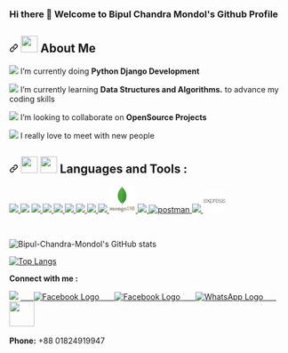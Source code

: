 ### Hi there 👋 Welcome to Bipul Chandra Mondol's Github Profile

<!--
**Bipul-Chandra-Mondol/Bipul-Chandra-Mondol** is a ✨ _special_ ✨ repository because its `README.md` (this file) appears on your GitHub profile.

Here are some ideas to get you started:

- 🔭 I’m currently working on ...
- 🌱 I’m currently learning ...
- 👯 I’m looking to collaborate on ...
- 🤔 I’m looking for help with ...
- 💬 Ask me about ...
- 📫 How to reach me: ...
- 😄 Pronouns: ...
- ⚡ Fun fact: ...
-->

<!-- Profile Eiding Start -->

<h2 dir="auto"><a id="user-content-----------------about-me" class="anchor" aria-hidden="true" href="#----------------about-me"><svg class="octicon octicon-link" viewBox="0 0 16 16" version="1.1" width="16" height="16" aria-hidden="true"><path fill-rule="evenodd" d="M7.775 3.275a.75.75 0 001.06 1.06l1.25-1.25a2 2 0 112.83 2.83l-2.5 2.5a2 2 0 01-2.83 0 .75.75 0 00-1.06 1.06 3.5 3.5 0 004.95 0l2.5-2.5a3.5 3.5 0 00-4.95-4.95l-1.25 1.25zm-4.69 9.64a2 2 0 010-2.83l2.5-2.5a2 2 0 012.83 0 .75.75 0 001.06-1.06 3.5 3.5 0 00-4.95 0l-2.5 2.5a3.5 3.5 0 004.95 4.95l1.25-1.25a.75.75 0 00-1.06-1.06l-1.25 1.25a2 2 0 01-2.83 0z"></path></svg></a>
        <span><a target="_blank" rel="noopener noreferrer nofollow" href="https://camo.githubusercontent.com/e29ceb02bd20427756b455cffe9c867705980c4778589f21650050d50c1ef60d/68747470733a2f2f696d672e69636f6e73382e636f6d2f627562626c65732f35302f3030303030302f61626f75742e706e67"><img width="30px" height="30px" src="https://camo.githubusercontent.com/e29ceb02bd20427756b455cffe9c867705980c4778589f21650050d50c1ef60d/68747470733a2f2f696d672e69636f6e73382e636f6d2f627562626c65732f35302f3030303030302f61626f75742e706e67" data-canonical-src="https://img.icons8.com/bubbles/50/000000/about.png" style="max-width: 100%;"></a></span>
        <b>About Me</b>
</h2>
<p dir="auto"> 
    </p><p dir="auto"> 
             <a target="_blank" rel="noopener noreferrer nofollow" href="https://camo.githubusercontent.com/5d4afd5aa1b17b2e54ac1b50089f6606a20d19302b44d12c16382500a8d3c56c/68747470733a2f2f696d672e69636f6e73382e636f6d2f636f6c6f722f32352f3030303030302f70726f6a6563742d6d616e6167656d656e742e706e67"><img src="https://camo.githubusercontent.com/5d4afd5aa1b17b2e54ac1b50089f6606a20d19302b44d12c16382500a8d3c56c/68747470733a2f2f696d672e69636f6e73382e636f6d2f636f6c6f722f32352f3030303030302f70726f6a6563742d6d616e6167656d656e742e706e67" data-canonical-src="https://img.icons8.com/color/25/000000/project-management.png" style="max-width: 100%;"></a>
            <span>I’m currently doing <b>Python Django Development</b></span>
    </p>
    <p dir="auto">
             <a target="_blank" rel="noopener noreferrer nofollow" href="https://camo.githubusercontent.com/270cad3038c9ca3320c797d03939be7ae5dd353c3350a46de91b475a60415012/68747470733a2f2f696d672e69636f6e73382e636f6d2f636f6c6f722f32382f3030303030302f6c6561726e696e672e706e67"><img src="https://camo.githubusercontent.com/270cad3038c9ca3320c797d03939be7ae5dd353c3350a46de91b475a60415012/68747470733a2f2f696d672e69636f6e73382e636f6d2f636f6c6f722f32382f3030303030302f6c6561726e696e672e706e67" data-canonical-src="https://img.icons8.com/color/28/000000/learning.png" style="max-width: 100%;"></a>
        <span>I’m currently learning <b>Data Structures and Algorithms.</b> to advance my coding skills </span>
    </p>
    <p dir="auto">
             <a target="_blank" rel="noopener noreferrer nofollow" href="https://camo.githubusercontent.com/f8366b1f4a4fdb21c04af099998237074f7e9c525ce2d92c5a850a3fc44ca269/68747470733a2f2f696d672e69636f6e73382e636f6d2f6f66666963652f32382f3030303030302f7365617263682d636c69656e742e706e67"><img src="https://camo.githubusercontent.com/f8366b1f4a4fdb21c04af099998237074f7e9c525ce2d92c5a850a3fc44ca269/68747470733a2f2f696d672e69636f6e73382e636f6d2f6f66666963652f32382f3030303030302f7365617263682d636c69656e742e706e67" data-canonical-src="https://img.icons8.com/office/28/000000/search-client.png" style="max-width: 100%;"></a>
        <span>I’m looking to collaborate on <b>OpenSource Projects</b> </span>
    </p>
    <p dir="auto">
             <a target="_blank" rel="noopener noreferrer nofollow" href="https://camo.githubusercontent.com/ff86aec5ca45b31feecd2fa3900bfa9a8056521f749d1de20626e41be126ee8f/68747470733a2f2f696d672e69636f6e73382e636f6d2f656d6f6a692f32382f3030303030302f736d696c696e672d666163652d776974682d68616c6f2e706e67"><img src="https://camo.githubusercontent.com/ff86aec5ca45b31feecd2fa3900bfa9a8056521f749d1de20626e41be126ee8f/68747470733a2f2f696d672e69636f6e73382e636f6d2f656d6f6a692f32382f3030303030302f736d696c696e672d666163652d776974682d68616c6f2e706e67" data-canonical-src="https://img.icons8.com/emoji/28/000000/smiling-face-with-halo.png" style="max-width: 100%;"></a>
        <span>I really love to meet with new people</span>
    </p>
<p dir="auto"></p>
<h2 dir="auto"><a id="user-content------------------languages-and-tools-" class="anchor" aria-hidden="true" href="#-----------------languages-and-tools-"><svg class="octicon octicon-link" viewBox="0 0 16 16" version="1.1" width="16" height="16" aria-hidden="true"><path fill-rule="evenodd" d="M7.775 3.275a.75.75 0 001.06 1.06l1.25-1.25a2 2 0 112.83 2.83l-2.5 2.5a2 2 0 01-2.83 0 .75.75 0 00-1.06 1.06 3.5 3.5 0 004.95 0l2.5-2.5a3.5 3.5 0 00-4.95-4.95l-1.25 1.25zm-4.69 9.64a2 2 0 010-2.83l2.5-2.5a2 2 0 012.83 0 .75.75 0 001.06-1.06 3.5 3.5 0 00-4.95 0l-2.5 2.5a3.5 3.5 0 004.95 4.95l1.25-1.25a.75.75 0 00-1.06-1.06l-1.25 1.25a2 2 0 01-2.83 0z"></path></svg></a>
        <span><a target="_blank" rel="noopener noreferrer nofollow" href="https://camo.githubusercontent.com/bd23235defda07b87145665458533c8256613656b8aef3581258ed246cb8b033/68747470733a2f2f696d672e69636f6e73382e636f6d2f666c75656e63792f34382f3030303030302f70726f6772616d6d696e672e706e67"><img width="30px" height="30px" src="https://camo.githubusercontent.com/bd23235defda07b87145665458533c8256613656b8aef3581258ed246cb8b033/68747470733a2f2f696d672e69636f6e73382e636f6d2f666c75656e63792f34382f3030303030302f70726f6772616d6d696e672e706e67" data-canonical-src="https://img.icons8.com/fluency/48/000000/programming.png" style="max-width: 100%;"></a> <a target="_blank" rel="noopener noreferrer nofollow" href="https://camo.githubusercontent.com/2e85be5ed3a78ae5a2043de86a9aae4e5e7e1bfef3e491c4e3d372aaa5f829af/68747470733a2f2f696d672e69636f6e73382e636f6d2f6f66666963652f35302f3030303030302f61646d696e6973747261746976652d746f6f6c732e706e67"><img width="30px" height="30px" src="https://camo.githubusercontent.com/2e85be5ed3a78ae5a2043de86a9aae4e5e7e1bfef3e491c4e3d372aaa5f829af/68747470733a2f2f696d672e69636f6e73382e636f6d2f6f66666963652f35302f3030303030302f61646d696e6973747261746976652d746f6f6c732e706e67" data-canonical-src="https://img.icons8.com/office/50/000000/administrative-tools.png" style="max-width: 100%;"></a></span>
        <b>Languages and Tools :</b>
</h2>
<p align="left" dir="auto">
         <a href="https://www.python.org" rel="nofollow"> <img src="https://camo.githubusercontent.com/24303cd2424a9a9c092cb6f3108ae66c45d827c3bb8cac57c93c1831c058e43f/68747470733a2f2f696d672e69636f6e73382e636f6d2f636f6c6f722f34382f3030303030302f707974686f6e2e706e67" data-canonical-src="https://img.icons8.com/color/48/000000/python.png" style="max-width: 100%;"> </a>  
    <a target="_blank" rel="noopener noreferrer nofollow" href="https://camo.githubusercontent.com/078d575015caef2fa0605651bb5f9c036eece86b209339779671526c3639c25d/68747470733a2f2f696d672e69636f6e73382e636f6d2f636f6c6f722f34382f3030303030302f646a616e676f2e706e67"><img src="https://camo.githubusercontent.com/078d575015caef2fa0605651bb5f9c036eece86b209339779671526c3639c25d/68747470733a2f2f696d672e69636f6e73382e636f6d2f636f6c6f722f34382f3030303030302f646a616e676f2e706e67" data-canonical-src="https://img.icons8.com/color/48/000000/django.png" style="max-width: 100%;"></a>
    <a href="https://developer.mozilla.org/en-US/docs/Web/JavaScript" rel="nofollow"> <img src="https://camo.githubusercontent.com/da839b79b282a7658a172f07e13496fb18bcf9fa624d061def0e80f47a68ff1d/68747470733a2f2f696d672e69636f6e73382e636f6d2f636f6c6f722f34382f3030303030302f6a6176617363726970742e706e67" data-canonical-src="https://img.icons8.com/color/48/000000/javascript.png" style="max-width: 100%;"> </a> 
    <a href="https://reactjs.org/" rel="nofollow"> <img src="https://camo.githubusercontent.com/38b72f440cbf774558b9399b27bf659066e94b1eddc4510a9607ced1f028f6d0/68747470733a2f2f696d672e69636f6e73382e636f6d2f636f6c6f722f34382f3030303030302f72656163742d6e61746976652e706e67" data-canonical-src="https://img.icons8.com/color/48/000000/react-native.png" style="max-width: 100%;"> </a>
    <a href="https://www.w3.org/html/" rel="nofollow"> <img src="https://camo.githubusercontent.com/91624b4794cb98081ea55063865721be4b4399472c81e66b89b37fd07aad1d92/68747470733a2f2f696d672e69636f6e73382e636f6d2f636f6c6f722f34382f3030303030302f68746d6c2d352e706e67" data-canonical-src="https://img.icons8.com/color/48/000000/html-5.png" style="max-width: 100%;"> </a> 
    <a href="https://www.w3schools.com/css/" rel="nofollow"> <img src="https://camo.githubusercontent.com/dc75aee770dff630309493116eeebd6a39c7042e4e94780a5e6c8f107bebe76f/68747470733a2f2f696d672e69636f6e73382e636f6d2f636f6c6f722f34382f3030303030302f637373332e706e67" data-canonical-src="https://img.icons8.com/color/48/000000/css3.png" style="max-width: 100%;"> </a> 
    <a href="https://getbootstrap.com" rel="nofollow"> <img src="https://camo.githubusercontent.com/0174b03bab13c90e5673eaafbaa2cc273f8f0f8e70c39e660d0db9895f41f7ae/68747470733a2f2f696d672e69636f6e73382e636f6d2f636f6c6f722f34382f3030303030302f626f6f7473747261702e706e67" data-canonical-src="https://img.icons8.com/color/48/000000/bootstrap.png" style="max-width: 100%;"> </a>  
    <a href="https://nodejs.org" rel="nofollow"> <img src="https://camo.githubusercontent.com/03899ca15bc7682cad570e2638be85926777122dce4b90151d5efc897660d5cd/68747470733a2f2f696d672e69636f6e73382e636f6d2f636f6c6f722f34382f3030303030302f6e6f64656a732e706e67" data-canonical-src="https://img.icons8.com/color/48/000000/nodejs.png" style="max-width: 100%;"> </a> 
    <a href="https://www.mysql.com/" rel="nofollow"> <img src="https://camo.githubusercontent.com/149029be5d632d26129278083a0e1f965fe112b27bb184c0d851a943816a7ee5/68747470733a2f2f696d672e69636f6e73382e636f6d2f666c75656e742f35302f3030303030302f6d7973716c2d6c6f676f2e706e67" data-canonical-src="https://img.icons8.com/fluent/50/000000/mysql-logo.png" style="max-width: 100%;"> </a>
    <a href="https://www.mongodb.com/" rel="nofollow"> <img src="https://raw.githubusercontent.com/devicons/devicon/master/icons/mongodb/mongodb-original-wordmark.svg" alt="mongodb" width="48" height="48" style="max-width: 100%;"> </a> 
    <a href="https://firebase.google.com/" rel="nofollow"> <img src="https://camo.githubusercontent.com/04d74fa252ccfc767a20a5719365205c5251294b38c3d91d213491b24200e595/68747470733a2f2f696d672e69636f6e73382e636f6d2f636f6c6f722f34382f3030303030302f66697265626173652e706e67" data-canonical-src="https://img.icons8.com/color/48/000000/firebase.png" style="max-width: 100%;"> </a> 
    <a href="https://postman.com" rel="nofollow"> <img src="https://camo.githubusercontent.com/93b32389bf746009ca2370de7fe06c3b5146f4c99d99df65994f9ced0ba41685/68747470733a2f2f7777772e766563746f726c6f676f2e7a6f6e652f6c6f676f732f676574706f73746d616e2f676574706f73746d616e2d69636f6e2e737667" alt="postman" width="45" height="45" data-canonical-src="https://www.vectorlogo.zone/logos/getpostman/getpostman-icon.svg" style="max-width: 100%;"> </a>   
    <a href="https://git-scm.com/" rel="nofollow"> <img src="https://camo.githubusercontent.com/bc60041f5ea7b022c6419b73a15aaac12a2ede682867ec0d3e3c9ec374dce54b/68747470733a2f2f696d672e69636f6e73382e636f6d2f636f6c6f722f34382f3030303030302f6769742e706e67" data-canonical-src="https://img.icons8.com/color/48/000000/git.png" style="max-width: 100%;"> </a> 
    <a href="https://expressjs.com" rel="nofollow"> <img src="https://raw.githubusercontent.com/devicons/devicon/master/icons/express/express-original-wordmark.svg" alt="express" width="40" height="40" style="max-width: 100%;"> </a>
</p>
<br>



<!--  Github status -->


![Bipul-Chandra-Mondol's GitHub stats](https://github-readme-stats.vercel.app/api?username=Bipul-Chandra-Mondol&show_icons=true&theme=radical)



<!-- Top Language uses -->

[![Top Langs](https://github-readme-stats.vercel.app/api/top-langs/?username=Bipul-Chandra-Mondol)](https://github.com/anuraghazra/github-readme-stats)



<!-- Contact With me -->

</span>
        <b>Connect with me :</b>
</h2>
<p align="left" dir="auto">
    <a href="https://www.linkedin.com/in/bipul-chandra-mondol/" rel="nofollow"><img src="https://camo.githubusercontent.com/f4f0ef7493c38feb75ede98d04b23bf1d019e30f9239f5f7113a3a84cb0d791d/68747470733a2f2f696d672e69636f6e73382e636f6d2f666c75656e63792f34382f3030303030302f6c696e6b6564696e2e706e67" data-canonical-src="https://img.icons8.com/fluency/48/000000/linkedin.png" style="max-width: 100%;"></a>

        
<a href="https://www.facebook.com/bipul.mondol.14855/" style="max-width: 100%;">
        &nbsp &nbsp &nbsp
  <img src="https://www.facebook.com/images/fb_icon_325x325.png" alt="Facebook Logo" style="width: 40px; height: 40px;">
</a>

 <a href="https://www.instagram.com/bipul.mondol.14855/">
         &nbsp &nbsp &nbsp
  <img src="https://www.instagram.com/static/images/ico/favicon-192.png/68d99ba29cc8.png" alt="Facebook Logo" style="width: 40px; height: 40px;">
</a>
  <a href="https://wa.me/qr/RCPKOVA24P5GI1">
  &nbsp &nbsp &nbsp 
          <img src="https://upload.wikimedia.org/wikipedia/commons/thumb/6/6b/WhatsApp.svg/897px-WhatsApp.svg.png" alt="WhatsApp Logo" style="width: 50px; height: 50px;">
</a>      
  <a href="mailto:bipulchandramondol@gmai.com">
    &nbsp &nbsp &nbsp 
  <img src="https://img.icons8.com/stickers/256/gmail-new.png" style="width: 45px; height: 45px;">
</a>
 
</p>
<p>
        <b>Phone:</b> +88 01824919947
</p>
